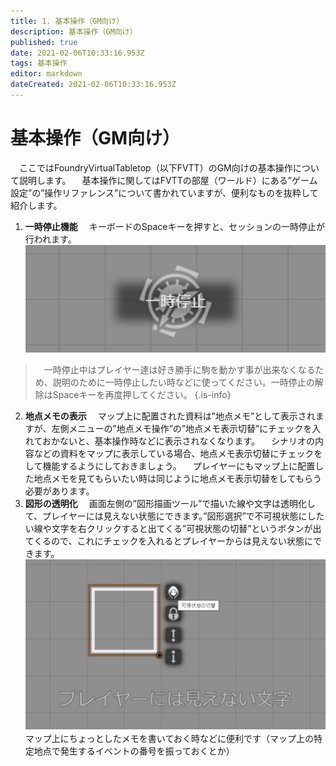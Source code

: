 ```yaml
---
title: 1. 基本操作（GM向け）
description: 基本操作（GM向け）
published: true
date: 2021-02-06T10:33:16.953Z
tags: 基本操作
editor: markdown
dateCreated: 2021-02-06T10:33:16.953Z
---
```


# 基本操作（GM向け）
　ここではFoundryVirtualTabletop（以下FVTT）のGM向けの基本操作について説明します。
　基本操作に関してはFVTTの部屋（ワールド）にある”ゲーム設定”の”操作リファレンス”について書かれていますが、便利なものを抜粋して紹介します。
01. **一時停止機能**
　キーボードのSpaceキーを押すと、セッションの一時停止が行われます。
![一時停止機能.jpg](/images/japanese-community/一時停止機能.jpg)
> 　一時停止中はプレイヤー達は好き勝手に駒を動かす事が出来なくなるため、説明のために一時停止したい時などに使ってください。一時停止の解除はSpaceキーを再度押してください。
{.is-info}

02. **地点メモの表示**
　マップ上に配置された資料は”地点メモ”として表示されますが、左側メニューの”地点メモ操作”の”地点メモ表示切替”にチェックを入れておかないと、基本操作時などに表示されなくなります。
　シナリオの内容などの資料をマップに表示している場合、地点メモ表示切替にチェックをして機能するようにしておきましょう。
　プレイヤーにもマップ上に配置した地点メモを見てもらいたい時は同じように地点メモ表示切替をしてもらう必要があります。
03. **図形の透明化**
　画面左側の”図形描画ツール”で描いた線や文字は透明化して、プレイヤーには見えない状態にできます。”図形選択”で不可視状態にしたい線や文字を右クリックすると出てくる”可視状態の切替”というボタンが出てくるので、これにチェックを入れるとプレイヤーからは見えない状態にできます。
![図形の透明化.jpg](/images/japanese-community/図形の透明化.jpg)
　マップ上にちょっとしたメモを書いておく時などに便利です（マップ上の特定地点で発生するイベントの番号を振っておくとか）







